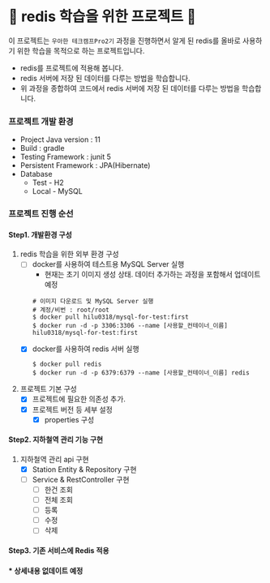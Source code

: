 # 📀 redis 학습을 위한 프로젝트 📀

이 프로젝트는 `우아한 테크캠프Pro2기` 과정을 진행하면서 알게 된 redis를 올바로 사용하기 위한 학습을 목적으로 하는 프로젝트입니다.
- redis를 프로젝트에 적용해 봅니다.
- redis 서버에 저장 된 데이터를 다루는 방법을 학습합니다.
- 위 과정을 종합하여 코드에서 redis 서버에 저장 된 데이터를 다루는 방법을 학습합니다.

### 프로젝트 개발 환경
- Project Java version : 11
- Build : gradle
- Testing Framework : junit 5
- Persistent Framework : JPA(Hibernate)
- Database
    + Test - H2
    + Local - MySQL

### 프로젝트 진행 순선
#### Step1. 개발환경 구성
1. redis 학습을 위한 외부 환경 구성
    - [ ] docker를 사용하여 테스트용 MySQL Server 실행
        + 현재는 초기 이미지 생성 상태. 데이터 추가하는 과정을 포함해서 업데이트 예정
        ```shell
        # 이미지 다운로드 및 MySQL Server 실행
        # 계정/비번 : root/root
        $ docker pull hilu0318/mysql-for-test:first
        $ docker run -d -p 3306:3306 --name [사용할_컨테이너_이름] hilu0318/mysql-for-test:first
        ```
    - [X] docker를 사용하여 redis 서버 실행
        ```shell
        $ docker pull redis
        $ docker run -d -p 6379:6379 --name [사용할_컨테이너_이름] redis
        ```

2. 프로젝트 기본 구성
    - [X] 프로젝트에 필요한 의존성 추가.
    - [X] 프로젝트 버전 등 세부 설정
        - [X] properties 구성

#### Step2. 지하철역 관리 기능 구현
1. 지하철역 관리 api 구현
    - [X] Station Entity & Repository 구현
    - [ ] Service & RestController 구현
        + [ ] 한건 조회
        + [ ] 전체 조회
        + [ ] 등록
        + [ ] 수정
        + [ ] 삭제

#### Step3. 기존 서비스에 Redis 적용

#### * 상세내용 없데이트 예정
